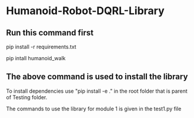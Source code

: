 # Humanoid-Robot-DQRL-Library

## Run this command first
pip install -r requirements.txt

pip intall humanoid_walk
## The above command is used to install the library

To install dependencies use "pip install -e ." in the root folder that is parent of Testing folder.

The commands to use the library for module 1 is given in the test1.py file
